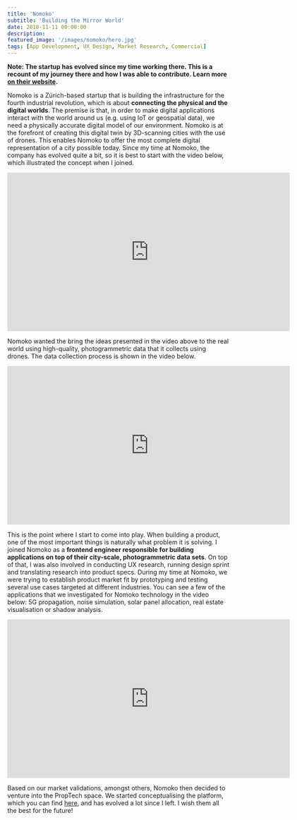 ```yaml
---
title: 'Nomoko'
subtitle: 'Building the Mirror World'
date: 2018-11-11 00:00:00
description: 
featured_image: '/images/nomoko/hero.jpg'
tags: [App Development, UX Design, Market Research, Commercial]
---
```


**Note: The startup has evolved since my time working there. This is a recount of my journey there and how I was able to contribute. Learn more [on their website](https://nomoko.world).**

Nomoko is a Zürich-based startup that is building the infrastructure for the fourth industrial revolution, which is about **connecting the physical and the digital worlds**. The premise is that, in order to make digital applications interact with the world around us (e.g. using IoT or geospatial data), we need a physically accurate digital model of our environment. Nomoko is at the forefront of creating this digital twin by 3D-scanning cities with the use of drones. This enables Nomoko to offer the most complete digital representation of a city possible today. Since my time at Nomoko, the company has evolved quite a bit, so it is best to start with the video below, which illustrated the concept when I joined.

<iframe title="vimeo-player" src="https://player.vimeo.com/video/314532351" width="640" height="360" frameborder="0" allowfullscreen></iframe>

Nomoko wanted the bring the ideas presented in the video above to the real world using high-quality, photogrammetric data that it collects using drones. The data collection process is shown in the video below.

<iframe title="vimeo-player" src="https://player.vimeo.com/video/551966737" width="640" height="360" frameborder="0" allowfullscreen></iframe>

This is the point where I start to come into play. When building a product, one of the most important things is naturally what problem it is solving. I joined Nomoko as a **frontend engineer responsible for building applications on top of their city-scale, photogrammetric data sets**. On top of that, I was also involved in conducting UX research, running design sprint and translating research into product specs. During my time at Nomoko, we were trying to establish product market fit by prototyping and testing several use cases targeted at different industries. You can see a few of the applications that we investigated for Nomoko technology in the video below: 5G propagation, noise simulation, solar panel allocation, real estate visualisation or shadow analysis.

<iframe title="vimeo-player" src="https://player.vimeo.com/video/635061368" width="640" height="360" frameborder="0" allowfullscreen></iframe>

Based on our market validations, amongst others, Nomoko then decided to venture into the PropTech space. We started conceptualising the platform, which you can find [here](https://platform.nomoko.world/), and has evolved a lot since I left. I wish them all the best for the future!